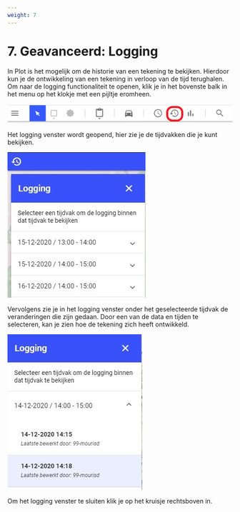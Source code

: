 ```yaml
---
weight: 7
---
```


# 7. Geavanceerd: Logging 

In Plot is het mogelijk om de historie van een tekening te bekijken. Hierdoor kun je de ontwikkeling van een tekening in verloop van de tijd terughalen. Om naar de logging functionaliteit te openen, klik je in het bovenste balk in het menu op het klokje met een pijltje eromheen.


![](images/lcms-plot-handleiding-37_2.png)
 
Het logging venster wordt geopend, hier zie je de tijdvakken die je kunt bekijken. 


![](images/lcms-plot-handleiding-37_3.jpg)  
 
Vervolgens zie je in het logging venster onder het geselecteerde tijdvak de veranderingen die zijn gedaan. Door een van de data en tijden te selecteren, kan je zien hoe de tekening zich heeft ontwikkeld. 

![](images/lcms-plot-handleiding-37_4.jpg)
 
Om het logging venster te sluiten klik je op het kruisje rechtsboven in. 
